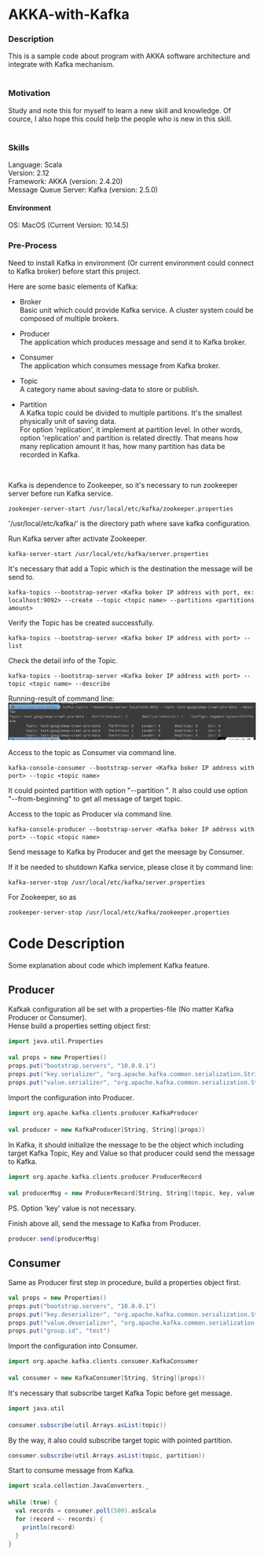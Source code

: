# AKKA-with-Kafka


### Description
This is a sample code about program with AKKA software architecture and integrate with Kafka mechanism. <br>
<br>

### Motivation
Study and note this for myself to learn a new skill and knowledge. Of cource, I also hope this could help the people who is new in this skill. <br>
<br>

### Skills
Language: Scala <br>
Version: 2.12 <br>
Framework: AKKA (version: 2.4.20) <br>
Message Queue Server: Kafka (version: 2.5.0) <br>

#### Environment
OS: MacOS (Current Version: 10.14.5)
<br>

### Pre-Process
Need to install Kafka in environment (Or current environment could connect to Kafka broker) before start this project. <br>

Here are some basic elements of Kafka: <br>
* Broker <br>
Basic unit which could provide Kafka service. A cluster system could be composed of multiple brokers.

* Producer <br>
The application which produces message and send it to Kafka broker.

* Consumer <br>
The application which consumes message from Kafka broker.

* Topic <br>
A category name about saving-data to store or publish.

* Partition <br>
A Kafka topic could be divided to multiple partitions. It's the smallest physically unit of saving data. <br>
For option 'replication', it implement at partition level. In other words, option 'replication' and partition is related directly. That means how many replication amount it has, how many partition has data be recorded in Kafka. <br>

<br>

Kafka is dependence to Zookeeper, so it's necessary to run zookeeper server before run Kafka service. <br>

    zookeeper-server-start /usr/local/etc/kafka/zookeeper.properties

'/usr/local/etc/kafka/' is the directory path where save kafka configuration.

Run Kafka server after activate Zookeeper. <br>

    kafka-server-start /usr/local/etc/kafka/server.properties

It's necessary that add a Topic which is the destination the message will be send to. <br>

    kafka-topics --bootstrap-server <Kafka boker IP address with port, ex: localhost:9092> --create --topic <topic name> --partitions <partitions amount>

Verify the Topic has be created successfully. <br>
    
    kafka-topics --bootstrap-server <Kafka boker IP address with port> --list

Check the detail info of the Topic. <br>

    kafka-topics --bootstrap-server <Kafka boker IP address with port> --topic <topic name> --describe

Running-result of command line: <br>
![](https://github.com/Chisanan232/AKKA-with-Kafka/raw/master/docs/imgs/kafka-topics-describe.png)

Access to the topic as Consumer via command line. <br>

    kafka-console-consumer --bootstrap-server <Kafka boker IP address with port> --topic <topic name>

It could pointed partition with option "--partition <partition number>". It also could use option "--from-beginning" to get all message of target topic. <br>

Access to the topic as Producer via command line. <br>

    kafka-console-producer --bootstrap-server <Kafka boker IP address with port> --topic <topic name>

Send message to Kafka by Producer and get the meesage by Consumer. <br>

If it be needed to shutdown Kafka service, please close it by command line: <br>

    kafka-server-stop /usr/local/etc/kafka/server.properties

For Zookeeper, so as <br>

    zookeeper-server-stop /usr/local/etc/kafka/zookeeper.properties


Code Description
===
Some explanation about code which implement Kafka feature. <br>

Producer
---
Kafkak configuration all be set with a properties-file (No matter Kafka Producer or Consumer). <br>
Hense build a properties setting object first: <br>

```scala
import java.util.Properties

val props = new Properties()
props.put("bootstrap.servers", "10.0.0.1")
props.put("key.serializer", "org.apache.kafka.common.serialization.StringSerializer")
props.put("value.serializer", "org.apache.kafka.common.serialization.StringSerializer")
```

Import the configuration into Producer. <br>

```scala
import org.apache.kafka.clients.producer.KafkaProducer

val producer = new KafkaProducer[String, String](props))
```

In Kafka, it should initialize the message to be the object which including target Kafka Topic, Key and Value so that producer could send the message to Kafka. <br>

```scala
import org.apache.kafka.clients.producer.ProducerRecord

val producerMsg = new ProducerRecord[String, String](topic, key, value)
```

PS. Option 'key' value is not necessary. <br>

Finish above all, send the message to Kafka from Producer. <br>

```scala
producer.send(producerMsg)
```

Consumer
---
Same as Producer first step in procedure, build a properties object first. <br>

```scala
val props = new Properties()
props.put("bootstrap.servers", "10.0.0.1")
props.put("key.deserializer", "org.apache.kafka.common.serialization.StringDeserializer")
props.put("value.deserializer", "org.apache.kafka.common.serialization.StringDeserializer")
props.put("group.id", "test")
```

Import the configuration into Consumer. <br>

```scala
import org.apache.kafka.clients.consumer.KafkaConsumer

val consumer = new KafkaConsumer[String, String](props))
```

It's necessary that subscribe target Kafka Topic before get message. <br>

```scala
import java.util

consumer.subscribe(util.Arrays.asList(topic))
```

By the way, it also could subscribe target topic with pointed partition. <br>

```scala
consumer.subscribe(util.Arrays.asList(topic, partition))
```

Start to consume message from Kafka. <br>

```scala
import scala.collection.JavaConverters._

while (true) {
  val records = consumer.poll(500).asScala
  for (record <- records) {
    println(record)
  }
}
```


